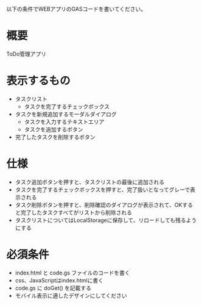 以下の条件でWEBアプリのGASコードを書いてください。

# 概要

ToDo管理アプリ

# 表示するもの

- タスクリスト
    - タスクを完了するチェックボックス
- タスクを新規追加するモーダルダイアログ
    - タスクを入力するテキストエリア
    - タスクを追加するボタン
- 完了したタスクを削除するボタン

# 仕様

- タスク追加ボタンを押すと、タスクリストの最後に追加される
- タスクを完了するチェックボックスを押すと、完了扱いとなってグレーで表示される
- タスク削除ボタンを押すと、削除確認のダイアログが表示されて、OKすると完了したタスクすべてがリストから削除される
- タスクリストについてはLocalStorageに保存して、リロードしても残るようにする

# 必須条件

- index.html と code.gs ファイルのコードを書く
- css、JavaScriptはindex.htmlに書く
- code.gs に doGet() を記載する
- モバイル表示に適したデザインにしてください
